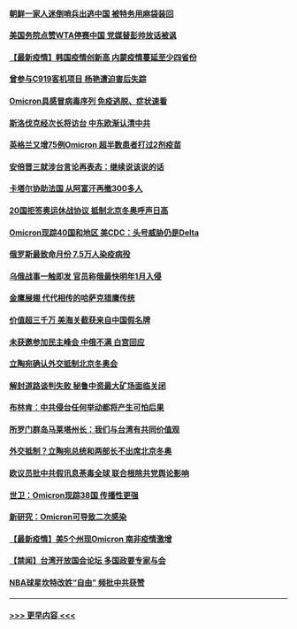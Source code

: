 #### [朝鲜一家人迷倒哨兵出逃中国 被特务用麻袋装回](../pages/prog202/a103285402.md?t=12050701) 
#### [美国务院点赞WTA停赛中国 党媒替彭帅放话被讽](../pages/prog202/a103285356.md?t=12050701) 
#### [【最新疫情】韩国疫情创新高 内蒙疫情蔓延至少四省份](../pages/prog202/a103285324.md?t=12050701) 
#### [曾参与C919客机项目 杨艳遭迫害后失踪](../pages/prog202/a103285313.md?t=12050701) 
#### [Omicron具感冒病毒序列 免疫逃脱、症状速看](../pages/prog202/a103285311.md?t=12050701) 
#### [斯洛伐克经次长将访台 中东欧渐认清中共](../pages/prog202/a103285283.md?t=12050701) 
#### [英格兰又增75例Omicron 超半数患者打过2剂疫苗](../pages/prog202/a103285197.md?t=12050701) 
#### [安倍晋三就涉台言论再表态：继续说该说的话](../pages/prog202/a103285142.md?t=12050701) 
#### [卡塔尔协助法国 从阿富汗再撤300多人](../pages/prog202/a103285081.md?t=12050701) 
#### [20国拒签奥运休战协议 抵制北京冬奥呼声日高](../pages/prog202/a103285045.md?t=12050701) 
#### [Omicron现踪40国和地区 美CDC：头号威胁仍是Delta](../pages/prog202/a103284943.md?t=12050701) 
#### [俄罗斯最致命月份  7.5万人染疫病殁](../pages/prog202/a103284870.md?t=12050701) 
#### [乌俄战事一触即发 官员称俄最快明年1月入侵](../pages/prog202/a103284851.md?t=12050701) 
#### [金鹰展翅 代代相传的哈萨克猎鹰传统](../pages/prog202/a103284691.md?t=12050701) 
#### [价值超三千万 美海关截获来自中国假名牌](../pages/prog202/a103284560.md?t=12050701) 
#### [未获邀参加民主峰会 中俄不满 白宫回应](../pages/prog202/a103284676.md?t=12050701) 
#### [立陶宛确认外交抵制北京冬奥会](../pages/prog202/a103284574.md?t=12050701) 
#### [解封道路谈判失败 秘鲁中资最大矿场面临关闭](../pages/prog202/a103284408.md?t=12050701) 
#### [布林肯：中共侵台任何举动都将产生可怕后果](../pages/prog202/a103284659.md?t=12050701) 
#### [所罗门群岛马莱塔州长：我们与台湾有共同价值观](../pages/prog202/a103284369.md?t=12050701) 
#### [外交抵制？立陶宛总统和两部长不出席北京冬奥](../pages/prog202/a103284447.md?t=12050701) 
#### [欧议员批中共假讯息荼毒全球 联合根除共党舆论影响](../pages/prog202/a103284313.md?t=12050701) 
#### [世卫：Omicron现踪38国 传播性更强](../pages/prog202/a103284281.md?t=12050701) 
#### [新研究：Omicron可导致二次感染](../pages/prog202/a103284402.md?t=12050701) 
#### [【最新疫情】美5个州现Omicron 南非疫情激增](../pages/prog202/a103284384.md?t=12050701) 
#### [【禁闻】台湾开放国会论坛 多国政要专家与会](../pages/prog202/a103284329.md?t=12050701) 
#### [NBA球星坎特改姓“自由” 频批中共获赞](../pages/prog202/a103284376.md?t=12050701) 

----
#### [ >>> 更早内容 <<< ](../indexes/prog202-earlier.md)
